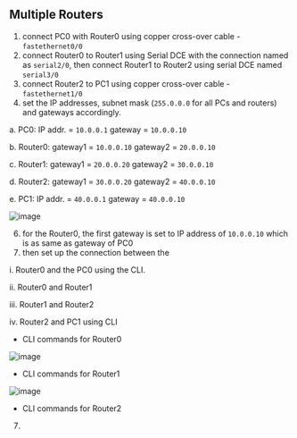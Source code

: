 ## Multiple Routers

1. connect PC0 with Router0 using copper cross-over cable - `fastethernet0/0`
2. connect Router0 to Router1 using Serial DCE with the connection named as `serial2/0`, then connect Router1 to Router2 using serial DCE named `serial3/0`
3. connect Router2 to PC1 using copper cross-over cable - `fastethernet1/0`
4. set the IP addresses, subnet mask (`255.0.0.0` for all PCs and routers) and gateways accordingly.

  a. PC0: 
    IP addr. = `10.0.0.1`
    gateway = `10.0.0.10`
    
  b. Router0:
    gateway1 = `10.0.0.10`
    gateway2 = `20.0.0.10`
    
  c. Router1: 
    gateway1 = `20.0.0.20`
    gateway2 = `30.0.0.10`
    
  d. Router2:
    gateway1 = `30.0.0.20`
    gateway2 = `40.0.0.10`
    
  e. PC1:
    IP addr. = `40.0.0.1`
    gateway = `40.0.0.10`
    
![image](https://user-images.githubusercontent.com/83855603/201749681-f13e42f1-74f0-4bd9-a056-1573f83e0d84.png)

6. for the Router0, the first gateway is set to IP address of `10.0.0.10` which is as same as gateway of PC0
7. then set up the connection between the 

  i. Router0 and the PC0 using the CLI. 
  
  ii. Router0 and Router1
  
  iii. Router1 and Router2
  
  iv. Router2 and PC1 using CLI
  
- CLI commands for Router0
  
![image](https://user-images.githubusercontent.com/83855603/201750259-c2f8d3df-14ea-4ee1-b14d-530545fdee37.png)

- CLI commands for Router1

![image](https://user-images.githubusercontent.com/83855603/201750443-d66aecd9-d7ce-459d-bdaa-a9cdb33388ad.png)

- CLI commands for Router2


  
7. 
